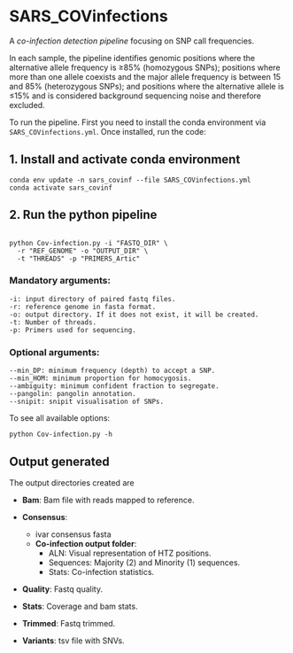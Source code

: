 # SARS_COVinfections

A *co-infection detection pipeline* focusing on SNP call frequencies. 

In each sample, the pipeline identifies genomic positions where the alternative allele frequency is ≥85% (homozygous SNPs); positions where more than one allele coexists and the major allele frequency is between 15 and 85% (heterozygous SNPs); and positions where the alternative allele is ≤15% and is considered background sequencing noise and therefore excluded.

To run the pipeline. First you need to install the conda environment via `SARS_COVinfections.yml`. Once installed, run the code:

## 1. Install and activate conda environment

```{bash, eval=FALSE}
conda env update -n sars_covinf --file SARS_COVinfections.yml
conda activate sars_covinf
```

## 2. Run the python pipeline

```

python Cov-infection.py -i "FASTQ_DIR" \
  -r "REF_GENOME" -o "OUTPUT_DIR" \
  -t "THREADS" -p "PRIMERS_Artic"
```

### Mandatory arguments:

```
-i: input directory of paired fastq files.
-r: reference genome in fasta format.
-o: output directory. If it does not exist, it will be created.
-t: Number of threads.
-p: Primers used for sequencing.
```


### Optional arguments:

```
--min_DP: minimum frequency (depth) to accept a SNP.
--min_HOM: minimum proportion for homocygosis.
--ambiguity: minimum confident fraction to segregate.
--pangolin: pangolin annotation.
--snipit: snipit visualisation of SNPs.
```
To see all available options:

```
python Cov-infection.py -h
```

## Output generated

The output directories created are

* **Bam**: Bam file with reads mapped to reference.

* **Consensus**: 
  * ivar consensus fasta
  * **Co-infection output folder**: 
    * ALN: Visual representation of HTZ positions.
    * Sequences: Majority (2) and Minority (1) sequences.
    * Stats: Co-infection statistics.

* **Quality**: Fastq quality.

* **Stats**: Coverage and bam stats.

* **Trimmed**: Fastq trimmed.

* **Variants**: tsv file with SNVs.
